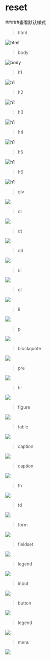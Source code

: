 # reset

#####查看默认样式
>html

![html](/assets/html.png)


>body

![body](/assets/body.png)

>h1

![h1](/assets/h1.png)

>h2

![h1](/assets/h2.png)

>h3

![h1](/assets/h3.png)

>h4

![h1](/assets/h4.png)

>h5

![h1](/assets/h5.png)

>h6

![h1](/assets/h6.png)

>div

![](/assets/div.png)

> dl

![](/assets/dl.png)

> dt

![](/assets/dt.png)

> dd

![](/assets/dd.png)

> ul

![](/assets/ul.png)


> ol

![](/assets/ol.png)


> li

![](/assets/li.png)

>p

![](/assets/p.png)

>blockquote

![](/assets/blockquote.png)

>pre

![](/assets/pre.png)


>hr

![](/assets/hr.png)

>figure

![](/assets/figure.png)

>table

![](/assets/table.png)

>caption

![](/assets/caption.png)


>caption

![](/assets/caption.png)

>th

![](/assets/th.png)


>td

![](/assets/td.png)


>form

![](/assets/form.png)


>fieldset

![](/assets/fieldset.png)


>legend

![](/assets/legend.png)

>input

![](/assets/input.png)

>button

![](/assets/legend.png)

>legend

![](/assets/legend.png)


>menu

![](/assets/menu.png)




